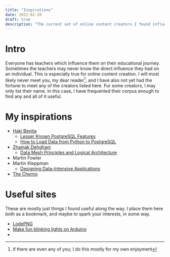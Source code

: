 ```yaml
---
title: "Inspirations"
date: 2022-02-20
draft: true
description: "The current set of online content creators I found influential, educational, or otherwise important to my growth as a software developer"
---
```


# Intro

Everyone has teachers which influence them on their educational journey. Sometimes the teachers may never know the direct influence they had on an individual. This is especially true for online content creation. I will most likely never meet you, my dear reader[^1], and I have also not yet had the fortune to meet any of the creators listed here. For some creators, I may only list their name. In this case, I have frequented their corpus enough to find any and all of it useful. 

# My inspirations

- [Haki Benita](https://hakibenita.com/)
  - [Lesser Known PostgreSQL Features](https://hakibenita.com/postgresql-unknown-features)
  - [How to Load Data from Python to PostgreSQL](https://hakibenita.com/fast-load-data-python-postgresql)
- [Zhamak Dehghani](https://twitter.com/zhamakd)
  - [Data Mesh Principles and Logical Architecture](https://martinfowler.com/articles/data-mesh-principles.html)
- Martin Fowler
- Martin Kleppman
  - [Designing Data-Intensive Applications](https://www.oreilly.com/library/view/designing-data-intensive-applications/9781491903063/)
- [The Cherno](https://www.youtube.com/channel/UCQ-W1KE9EYfdxhL6S4twUNw)

# Useful sites

These are mostly just things I found useful along the way. I place them here both as a bookmark, and maybe to spark your interests, in some way. 

- [LodePNG](https://lodev.org/lodepng/)
- [Make fun blinking lights on Arduino](https://www.tweaking4all.com/hardware/arduino/adruino-led-strip-effects/)
- 

[^1]: if there are even any of you; I do this mostly for my own enjoyment
